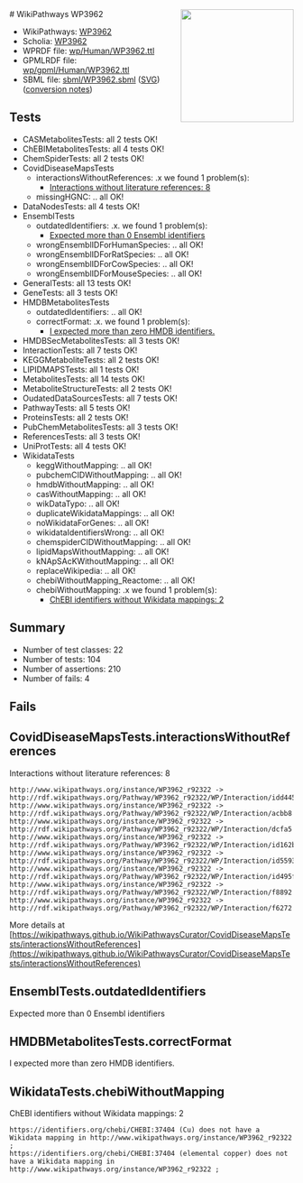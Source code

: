 <img style="float: right; width: 200px" src="../logo.png" />
# WikiPathways WP3962

* WikiPathways: [WP3962](https://identifiers.org/wikipathways:WP3962)
* Scholia: [WP3962](https://scholia.toolforge.org/wikipathways/WP3962)
* WPRDF file: [wp/Human/WP3962.ttl](../wp/Human/WP3962.ttl)
* GPMLRDF file: [wp/gpml/Human/WP3962.ttl](../wp/gpml/Human/WP3962.ttl)
* SBML file: [sbml/WP3962.sbml](../sbml/WP3962.sbml) ([SVG](../sbml/WP3962.svg)) ([conversion notes](../sbml/WP3962.txt))

## Tests
* CASMetabolitesTests: all 2 tests OK!
* ChEBIMetabolitesTests: all 4 tests OK!
* ChemSpiderTests: all 2 tests OK!
* CovidDiseaseMapsTests
    * interactionsWithoutReferences: .x we found 1 problem(s):
        * [Interactions without literature references: 8](#2e295936)
    * missingHGNC: .. all OK!
* DataNodesTests: all 4 tests OK!
* EnsemblTests
    * outdatedIdentifiers: .x. we found 1 problem(s):
        * [Expected more than 0 Ensembl identifiers](#f44398b7)
    * wrongEnsemblIDForHumanSpecies: .. all OK!
    * wrongEnsemblIDForRatSpecies: .. all OK!
    * wrongEnsemblIDForCowSpecies: .. all OK!
    * wrongEnsemblIDForMouseSpecies: .. all OK!
* GeneralTests: all 13 tests OK!
* GeneTests: all 3 tests OK!
* HMDBMetabolitesTests
    * outdatedIdentifiers: .. all OK!
    * correctFormat: .x. we found 1 problem(s):
        * [I expected more than zero HMDB identifiers.](#ad154c1e)
* HMDBSecMetabolitesTests: all 3 tests OK!
* InteractionTests: all 7 tests OK!
* KEGGMetaboliteTests: all 2 tests OK!
* LIPIDMAPSTests: all 1 tests OK!
* MetabolitesTests: all 14 tests OK!
* MetaboliteStructureTests: all 2 tests OK!
* OudatedDataSourcesTests: all 7 tests OK!
* PathwayTests: all 5 tests OK!
* ProteinsTests: all 2 tests OK!
* PubChemMetabolitesTests: all 3 tests OK!
* ReferencesTests: all 3 tests OK!
* UniProtTests: all 4 tests OK!
* WikidataTests
    * keggWithoutMapping: .. all OK!
    * pubchemCIDWithoutMapping: .. all OK!
    * hmdbWithoutMapping: .. all OK!
    * casWithoutMapping: .. all OK!
    * wikDataTypo: .. all OK!
    * duplicateWikidataMappings: .. all OK!
    * noWikidataForGenes: .. all OK!
    * wikidataIdentifiersWrong: .. all OK!
    * chemspiderCIDWithoutMapping: .. all OK!
    * lipidMapsWithoutMapping: .. all OK!
    * kNApSAcKWithoutMapping: .. all OK!
    * replaceWikipedia: .. all OK!
    * chebiWithoutMapping_Reactome: .. all OK!
    * chebiWithoutMapping: .x we found 1 problem(s):
        * [ChEBI identifiers without Wikidata mappings: 2](#a8d554ce)


## Summary

* Number of test classes: 22
* Number of tests: 104
* Number of assertions: 210
* Number of fails: 4

## Fails

<a name="2e295936" />

## CovidDiseaseMapsTests.interactionsWithoutReferences

Interactions without literature references: 8
```
http://www.wikipathways.org/instance/WP3962_r92322 -> http://rdf.wikipathways.org/Pathway/WP3962_r92322/WP/Interaction/idd445f655
http://www.wikipathways.org/instance/WP3962_r92322 -> http://rdf.wikipathways.org/Pathway/WP3962_r92322/WP/Interaction/acbb8
http://www.wikipathways.org/instance/WP3962_r92322 -> http://rdf.wikipathways.org/Pathway/WP3962_r92322/WP/Interaction/dcfa5
http://www.wikipathways.org/instance/WP3962_r92322 -> http://rdf.wikipathways.org/Pathway/WP3962_r92322/WP/Interaction/id162bad2b
http://www.wikipathways.org/instance/WP3962_r92322 -> http://rdf.wikipathways.org/Pathway/WP3962_r92322/WP/Interaction/id55938d53
http://www.wikipathways.org/instance/WP3962_r92322 -> http://rdf.wikipathways.org/Pathway/WP3962_r92322/WP/Interaction/id495f922e
http://www.wikipathways.org/instance/WP3962_r92322 -> http://rdf.wikipathways.org/Pathway/WP3962_r92322/WP/Interaction/f8892
http://www.wikipathways.org/instance/WP3962_r92322 -> http://rdf.wikipathways.org/Pathway/WP3962_r92322/WP/Interaction/f6272
```

More details at [https://wikipathways.github.io/WikiPathwaysCurator/CovidDiseaseMapsTests/interactionsWithoutReferences](https://wikipathways.github.io/WikiPathwaysCurator/CovidDiseaseMapsTests/interactionsWithoutReferences)

<a name="f44398b7" />

## EnsemblTests.outdatedIdentifiers

Expected more than 0 Ensembl identifiers
<a name="ad154c1e" />

## HMDBMetabolitesTests.correctFormat

I expected more than zero HMDB identifiers.
<a name="a8d554ce" />

## WikidataTests.chebiWithoutMapping

ChEBI identifiers without Wikidata mappings: 2
```
https://identifiers.org/chebi/CHEBI:37404 (Cu) does not have a Wikidata mapping in http://www.wikipathways.org/instance/WP3962_r92322 ; 
https://identifiers.org/chebi/CHEBI:37404 (elemental copper) does not have a Wikidata mapping in http://www.wikipathways.org/instance/WP3962_r92322 ; 
```

